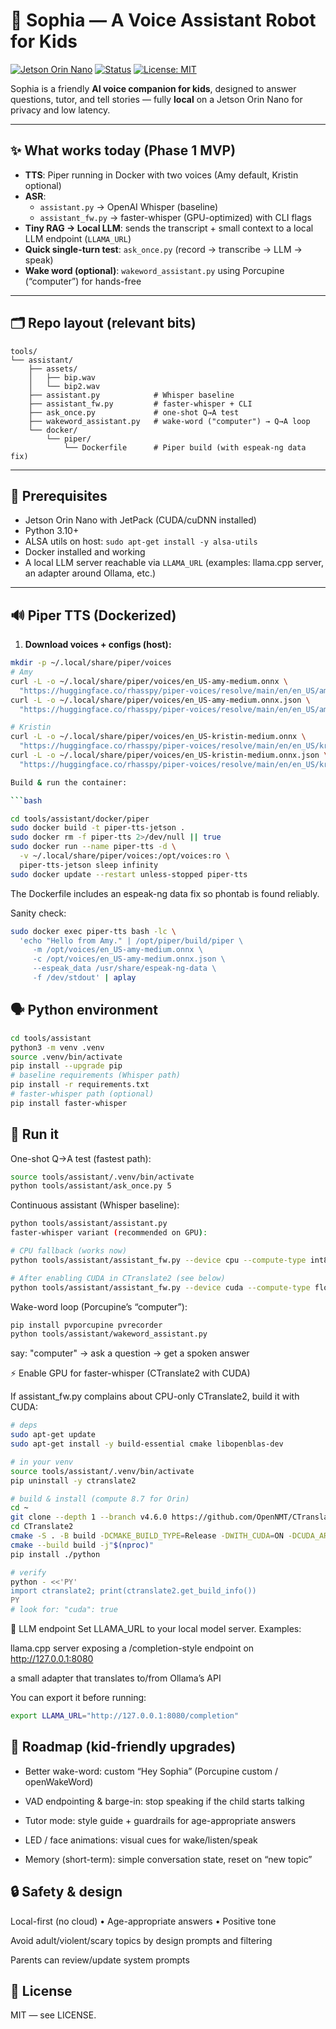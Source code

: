 # 🤖 Sophia — A Voice Assistant Robot for Kids

[![Jetson Orin Nano](https://img.shields.io/badge/Platform-Jetson%20Orin%20Nano-green)](#)
[![Status](https://img.shields.io/badge/Status-Prototype-orange)](#)
[![License: MIT](https://img.shields.io/badge/License-MIT-blue.svg)](LICENSE)

Sophia is a friendly **AI voice companion for kids**, designed to answer questions, tutor, and tell stories — fully **local** on a Jetson Orin Nano for privacy and low latency.

---

## ✨ What works today (Phase 1 MVP)

- **TTS**: Piper running in Docker with two voices (Amy default, Kristin optional)
- **ASR**:
  - `assistant.py` → OpenAI Whisper (baseline)
  - `assistant_fw.py` → faster-whisper (GPU-optimized) with CLI flags
- **Tiny RAG → Local LLM**: sends the transcript + small context to a local LLM endpoint (`LLAMA_URL`)
- **Quick single-turn test**: `ask_once.py` (record → transcribe → LLM → speak)
- **Wake word (optional)**: `wakeword_assistant.py` using Porcupine (“computer”) for hands-free

---

## 🗂 Repo layout (relevant bits)
```text
tools/
└── assistant/
    ├── assets/
    │   ├── bip.wav
    │   └── bip2.wav
    ├── assistant.py            # Whisper baseline
    ├── assistant_fw.py         # faster-whisper + CLI
    ├── ask_once.py             # one-shot Q→A test
    ├── wakeword_assistant.py   # wake-word ("computer") → Q→A loop
    └── docker/
        └── piper/
            └── Dockerfile      # Piper build (with espeak-ng data fix)
```


---

## 🧱 Prerequisites

- Jetson Orin Nano with JetPack (CUDA/cuDNN installed)
- Python 3.10+
- ALSA utils on host: `sudo apt-get install -y alsa-utils`
- Docker installed and working
- A local LLM server reachable via `LLAMA_URL` (examples: llama.cpp server, an adapter around Ollama, etc.)

---

## 🔊 Piper TTS (Dockerized)

1) **Download voices + configs (host):**
```bash
mkdir -p ~/.local/share/piper/voices
# Amy
curl -L -o ~/.local/share/piper/voices/en_US-amy-medium.onnx \
  "https://huggingface.co/rhasspy/piper-voices/resolve/main/en/en_US/amy/medium/en_US-amy-medium.onnx"
curl -L -o ~/.local/share/piper/voices/en_US-amy-medium.onnx.json \
  "https://huggingface.co/rhasspy/piper-voices/resolve/main/en/en_US/amy/medium/en_US-amy-medium.onnx.json"

# Kristin
curl -L -o ~/.local/share/piper/voices/en_US-kristin-medium.onnx \
  "https://huggingface.co/rhasspy/piper-voices/resolve/main/en/en_US/kristin/medium/en_US-kristin-medium.onnx"
curl -L -o ~/.local/share/piper/voices/en_US-kristin-medium.onnx.json \
  "https://huggingface.co/rhasspy/piper-voices/resolve/main/en/en_US/kristin/medium/en_US-kristin-medium.onnx.json"

Build & run the container:

```bash

cd tools/assistant/docker/piper
sudo docker build -t piper-tts-jetson .
sudo docker rm -f piper-tts 2>/dev/null || true
sudo docker run --name piper-tts -d \
  -v ~/.local/share/piper/voices:/opt/voices:ro \
  piper-tts-jetson sleep infinity
sudo docker update --restart unless-stopped piper-tts

```
The Dockerfile includes an espeak-ng data fix so phontab is found reliably.

Sanity check:

```bash
sudo docker exec piper-tts bash -lc \
  'echo "Hello from Amy." | /opt/piper/build/piper \
     -m /opt/voices/en_US-amy-medium.onnx \
     -c /opt/voices/en_US-amy-medium.onnx.json \
     --espeak_data /usr/share/espeak-ng-data \
     -f /dev/stdout' | aplay
```

## 🗣️ Python environment

```bash
cd tools/assistant
python3 -m venv .venv
source .venv/bin/activate
pip install --upgrade pip
# baseline requirements (Whisper path)
pip install -r requirements.txt
# faster-whisper path (optional)
pip install faster-whisper
```

## 🚀 Run it
One-shot Q→A test (fastest path):

```bash
source tools/assistant/.venv/bin/activate
python tools/assistant/ask_once.py 5
```

Continuous assistant (Whisper baseline):

```bash
python tools/assistant/assistant.py
faster-whisper variant (recommended on GPU):
```

```bash
# CPU fallback (works now)
python tools/assistant/assistant_fw.py --device cpu --compute-type int8

# After enabling CUDA in CTranslate2 (see below)
python tools/assistant/assistant_fw.py --device cuda --compute-type float16
```

Wake-word loop (Porcupine’s “computer”):


```bash
pip install pvporcupine pvrecorder
python tools/assistant/wakeword_assistant.py
```

say: "computer" → ask a question → get a spoken answer

⚡ Enable GPU for faster-whisper (CTranslate2 with CUDA)

If assistant_fw.py complains about CPU-only CTranslate2, build it with CUDA:

```bash
# deps
sudo apt-get update
sudo apt-get install -y build-essential cmake libopenblas-dev

# in your venv
source tools/assistant/.venv/bin/activate
pip uninstall -y ctranslate2

# build & install (compute 8.7 for Orin)
cd ~
git clone --depth 1 --branch v4.6.0 https://github.com/OpenNMT/CTranslate2.git
cd CTranslate2
cmake -S . -B build -DCMAKE_BUILD_TYPE=Release -DWITH_CUDA=ON -DCUDA_ARCH_LIST="8.7"
cmake --build build -j"$(nproc)"
pip install ./python

# verify
python - <<'PY'
import ctranslate2; print(ctranslate2.get_build_info())
PY
# look for: "cuda": true
```

🔌 LLM endpoint
Set LLAMA_URL to your local model server. Examples:

llama.cpp server exposing a /completion-style endpoint on http://127.0.0.1:8080

a small adapter that translates to/from Ollama’s API

You can export it before running:

```bash
export LLAMA_URL="http://127.0.0.1:8080/completion"
```

## 🧭 Roadmap (kid-friendly upgrades)
- Better wake-word: custom “Hey Sophia” (Porcupine custom / openWakeWord)

- VAD endpointing & barge-in: stop speaking if the child starts talking

- Tutor mode: style guide + guardrails for age-appropriate answers

- LED / face animations: visual cues for wake/listen/speak

- Memory (short-term): simple conversation state, reset on “new topic”

## 🔒 Safety & design
Local-first (no cloud) • Age-appropriate answers • Positive tone

Avoid adult/violent/scary topics by design prompts and filtering

Parents can review/update system prompts

## 📄 License
MIT — see LICENSE.
